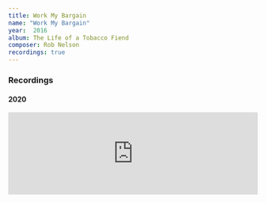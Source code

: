 ```yaml
---
title: Work My Bargain
name: "Work My Bargain"
year:  2016
album: The Life of a Tobacco Fiend
composer: Rob Nelson
recordings: true
---
```


<h3>Recordings</h3>

<h4>2020</h4>

<iframe width="100%" height="166" scrolling="no" frameborder="no" allow="autoplay" src="https://w.soundcloud.com/player/?url=https%3A//api.soundcloud.com/tracks/721449445&color=%23ff5500&auto_play=false&hide_related=false&show_comments=true&show_user=true&show_reposts=false&show_teaser=true"></iframe>


